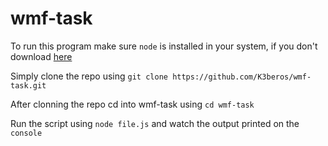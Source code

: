 # wmf-task
To run this program make sure `node` is installed in your system, if you don't download [here](https://nodejs.org/en/)

Simply clone the repo using `git clone https://github.com/K3beros/wmf-task.git`

After clonning the repo cd into wmf-task using `cd wmf-task`

Run the script using `node file.js` and watch the output printed on the `console`
